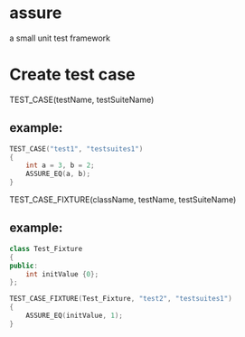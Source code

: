 # assure
a small unit test framework

# Create test case

TEST_CASE(testName, testSuiteName)
## example: 
```C++
TEST_CASE("test1", "testsuites1")
{
    int a = 3, b = 2;
    ASSURE_EQ(a, b);
}
```

TEST_CASE_FIXTURE(className, testName, testSuiteName)
## example:
```C++
class Test_Fixture
{
public:
    int initValue {0};
};

TEST_CASE_FIXTURE(Test_Fixture, "test2", "testsuites1")
{
    ASSURE_EQ(initValue, 1);
}
```
